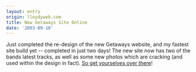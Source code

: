 ```yaml
---
layout: entry
origin: lloydyweb.com
title: New Getaways Site Online
date: '2003-09-10'
---
```

Just completed the re-design of the new Getaways website, and my fastest site build yet -- completed in just two days! The new site now has two of the bands latest tracks, as well as some new photos which are cracking (and used within the design in fact). [So get yourselves over there][1]!

[1]: http://thegetaways.co.uk/